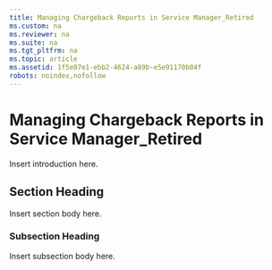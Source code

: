 ```yaml
---
title: Managing Chargeback Reports in Service Manager_Retired
ms.custom: na
ms.reviewer: na
ms.suite: na
ms.tgt_pltfrm: na
ms.topic: article
ms.assetid: 1f5e07e1-ebb2-4624-a89b-e5e91170b04f
robots: noindex,nofollow
---
```

# Managing Chargeback Reports in Service Manager_Retired
Insert introduction here.

## Section Heading
Insert section body here.

### Subsection Heading
Insert subsection body here.


